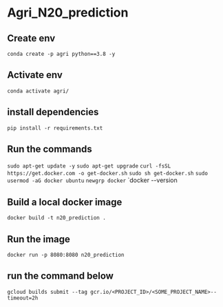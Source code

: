 # Agri_N20_prediction

## Create env
`conda create -p agri python==3.8 -y`

## Activate env
`conda activate agri/`

## install dependencies
`pip install -r requirements.txt`

## Run the commands 
`sudo apt-get update -y`
`sudo apt-get upgrade`
`curl -fsSL https://get.docker.com -o get-docker.sh`
`sudo sh get-docker.sh`
`sudo usermod -aG docker ubuntu`
`newgrp docker`
`docker --version

## Build a local docker image
`docker build -t n20_prediction .`

## Run the image
`docker run -p 8080:8080 n20_prediction`

## run the command below 
`gcloud builds submit --tag gcr.io/<PROJECT_ID>/<SOME_PROJECT_NAME>--timeout=2h`
